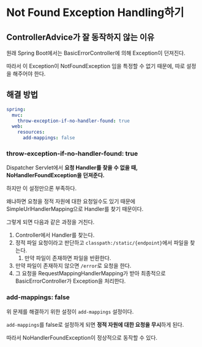 # Not Found Exception Handling하기

## ControllerAdvice가 잘 동작하지 않는 이유

원래 Spring Boot에서는 BasicErrorController에 의해 Exception이 던져진다.

따라서 이 Exception이 NotFoundException 임을 특정할 수 없기 때문에, 따로 설정을 해주어야 한다.

## 해결 방법

``` yaml
spring:
  mvc:
    throw-exception-if-no-handler-found: true
  web:
    resources:
      add-mappings: false
```

### throw-exception-if-no-handler-found: true

Dispatcher Servlet에서 **요청 Handler를 찾을 수 없을 때, NoHandlerFoundException을 던져준다.**

하지만 이 설정만으론 부족하다.

왜냐하면 요청을 정적 자원에 대한 요청일수도 있기 때문에 SimpleUrlHandlerMapping으로 Handler를 찾기 때문이다.

그렇게 되면 다음과 같은 과정을 거친다.

1. Controller에서 Handler를 찾는다.
2. 정적 파일 요청이라고 판단하고 `classpath:/static/{endpoint}`에서 파일을 찾는다.
   1. 만약 파일이 존재하면 파일을 반환한다.
3. 만약 파일이 존재하지 않으면 `/error`로 요청을 한다.
4. 그 요청을 RequestMappingHandlerMapping가 받아 최종적으로 BasicErrorController가 Exception을 처리한다.

### add-mappings: false

위 문제를 해결하기 위한 설정이 `add-mappings` 설정이다.

`add-mappings`를 false로 설정하게 되면 **정적 자원에 대한 요청을 무시**하게 된다.

따라서 NoHandlerFoundException이 정상적으로 동작할 수 있다.


